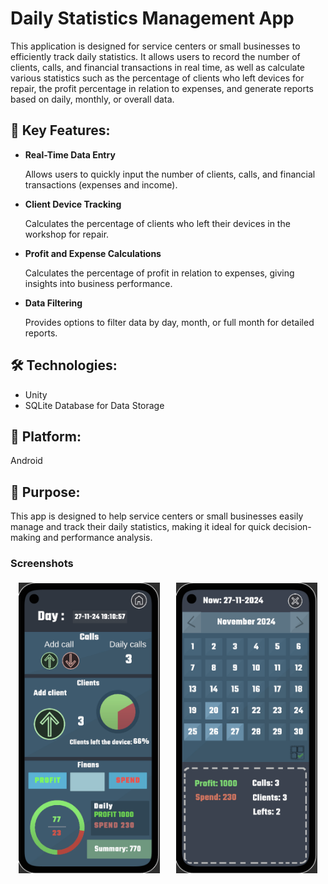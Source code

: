 <h1>Daily Statistics Management App</h1>
<p>This application is designed for service centers or small businesses to efficiently track daily statistics. It allows users to record the number of clients, calls, and financial transactions in real time, as well as calculate various statistics such as the percentage of clients who left devices for repair, the profit percentage in relation to expenses, and generate reports based on daily, monthly, or overall data.</p>

<h2>🚀 Key Features:</h2>
<ul>
    <li><strong>Real-Time Data Entry</strong>  
        <p>Allows users to quickly input the number of clients, calls, and financial transactions (expenses and income).</p>
    </li>
    <li><strong>Client Device Tracking</strong>  
        <p>Calculates the percentage of clients who left their devices in the workshop for repair.</p>
    </li>
    <li><strong>Profit and Expense Calculations</strong>  
        <p>Calculates the percentage of profit in relation to expenses, giving insights into business performance.</p>
    </li>
    <li><strong>Data Filtering</strong>  
        <p>Provides options to filter data by day, month, or full month for detailed reports.</p>
    </li>
</ul>

<h2>🛠️ Technologies:</h2>
<ul>
    <li>Unity</li>
    <li>SQLite Database for Data Storage</li>
</ul>

<h2>🌟 Platform:</h2>
<p>Android</p>

<h2>🎯 Purpose:</h2>
<p>This app is designed to help service centers or small businesses easily manage and track their daily statistics, making it ideal for quick decision-making and performance analysis.</p>

### Screenshots

<div style="display: flex; flex-wrap: wrap; justify-content: space-around;">
  <img src="ScreenShots/MainScreen.png" alt="MainScreen" width="45%" style="margin: 5px;" />
    <img src="ScreenShots/HistoryScreen.png" alt="HistoryScreen" width="45%" style="margin: 5px;" />
</div>

